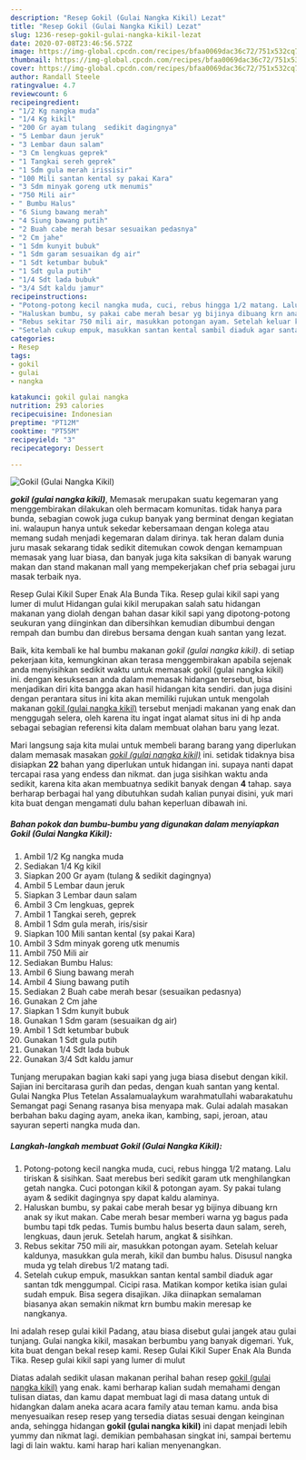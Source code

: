 ```yaml
---
description: "Resep Gokil (Gulai Nangka Kikil) Lezat"
title: "Resep Gokil (Gulai Nangka Kikil) Lezat"
slug: 1236-resep-gokil-gulai-nangka-kikil-lezat
date: 2020-07-08T23:46:56.572Z
image: https://img-global.cpcdn.com/recipes/bfaa0069dac36c72/751x532cq70/gokil-gulai-nangka-kikil-foto-resep-utama.jpg
thumbnail: https://img-global.cpcdn.com/recipes/bfaa0069dac36c72/751x532cq70/gokil-gulai-nangka-kikil-foto-resep-utama.jpg
cover: https://img-global.cpcdn.com/recipes/bfaa0069dac36c72/751x532cq70/gokil-gulai-nangka-kikil-foto-resep-utama.jpg
author: Randall Steele
ratingvalue: 4.7
reviewcount: 6
recipeingredient:
- "1/2 Kg nangka muda"
- "1/4 Kg kikil"
- "200 Gr ayam tulang  sedikit dagingnya"
- "5 Lembar daun jeruk"
- "3 Lembar daun salam"
- "3 Cm lengkuas geprek"
- "1 Tangkai sereh geprek"
- "1 Sdm gula merah irissisir"
- "100 Mili santan kental sy pakai Kara"
- "3 Sdm minyak goreng utk menumis"
- "750 Mili air"
- " Bumbu Halus"
- "6 Siung bawang merah"
- "4 Siung bawang putih"
- "2 Buah cabe merah besar sesuaikan pedasnya"
- "2 Cm jahe"
- "1 Sdm kunyit bubuk"
- "1 Sdm garam sesuaikan dg air"
- "1 Sdt ketumbar bubuk"
- "1 Sdt gula putih"
- "1/4 Sdt lada bubuk"
- "3/4 Sdt kaldu jamur"
recipeinstructions:
- "Potong-potong kecil nangka muda, cuci, rebus hingga 1/2 matang. Lalu tiriskan &amp; sisihkan. Saat merebus beri sedikit garam utk menghilangkan getah nangka. Cuci potongan kikil &amp; potongan ayam. Sy pakai tulang ayam &amp; sedikit dagingnya spy dapat kaldu alaminya."
- "Haluskan bumbu, sy pakai cabe merah besar yg bijinya dibuang krn anak sy ikut makan. Cabe merah besar memberi warna yg bagus pada bumbu tapi tdk pedas. Tumis bumbu halus beserta daun salam, sereh, lengkuas, daun jeruk. Setelah harum, angkat &amp; sisihkan."
- "Rebus sekitar 750 mili air, masukkan potongan ayam. Setelah keluar kaldunya, masukkan gula merah, kikil dan bumbu halus. Disusul nangka muda yg telah direbus 1/2 matang tadi."
- "Setelah cukup empuk, masukkan santan kental sambil diaduk agar santan tdk menggumpal. Cicipi rasa. Matikan kompor ketika isian gulai sudah empuk. Bisa segera disajikan. Jika diinapkan semalaman biasanya akan semakin nikmat krn bumbu makin meresap ke nangkanya."
categories:
- Resep
tags:
- gokil
- gulai
- nangka

katakunci: gokil gulai nangka 
nutrition: 293 calories
recipecuisine: Indonesian
preptime: "PT12M"
cooktime: "PT55M"
recipeyield: "3"
recipecategory: Dessert

---
```



![Gokil (Gulai Nangka Kikil)](https://img-global.cpcdn.com/recipes/bfaa0069dac36c72/751x532cq70/gokil-gulai-nangka-kikil-foto-resep-utama.jpg)

<b><i>gokil (gulai nangka kikil)</i></b>, Memasak merupakan suatu kegemaran yang menggembirakan dilakukan oleh bermacam komunitas. tidak hanya para bunda, sebagian cowok juga cukup banyak yang berminat dengan kegiatan ini. walaupun hanya untuk sekedar kebersamaan dengan kolega atau memang sudah menjadi kegemaran dalam dirinya. tak heran dalam dunia juru masak sekarang tidak sedikit ditemukan cowok dengan kemampuan memasak yang luar biasa, dan banyak juga kita saksikan di banyak warung makan dan stand makanan mall yang mempekerjakan chef pria sebagai juru masak terbaik nya.

Resep Gulai Kikil Super Enak Ala Bunda Tika. Resep gulai kikil sapi yang lumer di mulut Hidangan gulai kikil merupakan salah satu hidangan makanan yang diolah dengan bahan dasar kikil sapi yang dipotong-potong seukuran yang diinginkan dan dibersihkan kemudian dibumbui dengan rempah dan bumbu dan direbus bersama dengan kuah santan yang lezat.

Baik, kita kembali ke hal bumbu makanan <i>gokil (gulai nangka kikil)</i>. di setiap pekerjaan kita, kemungkinan akan terasa menggembirakan apabila sejenak anda menyisihkan sedikit waktu untuk memasak gokil (gulai nangka kikil) ini. dengan kesuksesan anda dalam memasak hidangan tersebut, bisa menjadikan diri kita bangga akan hasil hidangan kita sendiri. dan juga disini dengan perantara situs ini kita akan memiliki rujukan untuk mengolah makanan <u>gokil (gulai nangka kikil)</u> tersebut menjadi makanan yang enak dan menggugah selera, oleh karena itu ingat ingat alamat situs ini di hp anda sebagai sebagian referensi kita dalam membuat olahan baru yang lezat.


Mari langsung saja kita mulai untuk membeli barang barang yang diperlukan dalam memasak masakan <u><i>gokil (gulai nangka kikil)</i></u> ini. setidak tidaknya bisa disiapkan <b>22</b> bahan yang diperlukan untuk hidangan ini. supaya nanti dapat tercapai rasa yang endess dan nikmat. dan juga sisihkan waktu anda sedikit, karena kita akan membuatnya sedikit banyak dengan <b>4</b> tahap. saya berharap berbagai hal yang dibutuhkan sudah kalian punyai disini, yuk mari kita buat dengan mengamati dulu bahan keperluan dibawah ini.

<!--inarticleads1-->

##### Bahan pokok dan bumbu-bumbu yang digunakan dalam menyiapkan Gokil (Gulai Nangka Kikil):

1. Ambil 1/2 Kg nangka muda
1. Sediakan 1/4 Kg kikil
1. Siapkan 200 Gr ayam (tulang &amp; sedikit dagingnya)
1. Ambil 5 Lembar daun jeruk
1. Siapkan 3 Lembar daun salam
1. Ambil 3 Cm lengkuas, geprek
1. Ambil 1 Tangkai sereh, geprek
1. Ambil 1 Sdm gula merah, iris/sisir
1. Siapkan 100 Mili santan kental (sy pakai Kara)
1. Ambil 3 Sdm minyak goreng utk menumis
1. Ambil 750 Mili air
1. Sediakan  Bumbu Halus:
1. Ambil 6 Siung bawang merah
1. Ambil 4 Siung bawang putih
1. Sediakan 2 Buah cabe merah besar (sesuaikan pedasnya)
1. Gunakan 2 Cm jahe
1. Siapkan 1 Sdm kunyit bubuk
1. Gunakan 1 Sdm garam (sesuaikan dg air)
1. Ambil 1 Sdt ketumbar bubuk
1. Gunakan 1 Sdt gula putih
1. Gunakan 1/4 Sdt lada bubuk
1. Gunakan 3/4 Sdt kaldu jamur


Tunjang merupakan bagian kaki sapi yang juga biasa disebut dengan kikil. Sajian ini bercitarasa gurih dan pedas, dengan kuah santan yang kental. Gulai Nangka Plus Tetelan Assalamualaykum warahmatullahi wabarakatuhu Semangat pagi Senang rasanya bisa menyapa mak. Gulai adalah masakan berbahan baku daging ayam, aneka ikan, kambing, sapi, jeroan, atau sayuran seperti nangka muda dan. 

<!--inarticleads2-->

##### Langkah-langkah membuat Gokil (Gulai Nangka Kikil):

1. Potong-potong kecil nangka muda, cuci, rebus hingga 1/2 matang. Lalu tiriskan &amp; sisihkan. Saat merebus beri sedikit garam utk menghilangkan getah nangka. Cuci potongan kikil &amp; potongan ayam. Sy pakai tulang ayam &amp; sedikit dagingnya spy dapat kaldu alaminya.
1. Haluskan bumbu, sy pakai cabe merah besar yg bijinya dibuang krn anak sy ikut makan. Cabe merah besar memberi warna yg bagus pada bumbu tapi tdk pedas. Tumis bumbu halus beserta daun salam, sereh, lengkuas, daun jeruk. Setelah harum, angkat &amp; sisihkan.
1. Rebus sekitar 750 mili air, masukkan potongan ayam. Setelah keluar kaldunya, masukkan gula merah, kikil dan bumbu halus. Disusul nangka muda yg telah direbus 1/2 matang tadi.
1. Setelah cukup empuk, masukkan santan kental sambil diaduk agar santan tdk menggumpal. Cicipi rasa. Matikan kompor ketika isian gulai sudah empuk. Bisa segera disajikan. Jika diinapkan semalaman biasanya akan semakin nikmat krn bumbu makin meresap ke nangkanya.


Ini adalah resep gulai kikil Padang, atau biasa disebut gulai jangek atau gulai tunjang. Gulai nangka kikil, masakan berbumbu yang banyak digemari. Yuk, kita buat dengan bekal resep kami. Resep Gulai Kikil Super Enak Ala Bunda Tika. Resep gulai kikil sapi yang lumer di mulut 

Diatas adalah sedikit ulasan makanan perihal bahan resep <u>gokil (gulai nangka kikil)</u> yang enak. kami berharap kalian sudah memahami dengan tulisan diatas, dan kamu dapat membuat lagi di masa datang untuk di hidangkan dalam aneka acara acara family atau teman kamu. anda bisa menyesuaikan resep resep yang tersedia diatas sesuai dengan keinginan anda, sehingga hidangan <b>gokil (gulai nangka kikil)</b> ini dapat menjadi lebih yummy dan nikmat lagi. demikian pembahasan singkat ini, sampai bertemu lagi di lain waktu. kami harap hari kalian menyenangkan.
